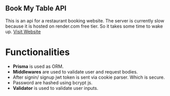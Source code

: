 ## Book My Table API

This is an api for a restaurant booking website. The server is currently slow because it is hosted on render.com free tier. So it takes some time to wake up.
[Visit Website](https://book-my-table-react.netlify.app)

# Functionalities

- **Prisma** is used as ORM.
- **Middlewares** are used to validate user and request bodies.
- After signin/ signup jwt token is sent via cookie parser. Which is secure.
- Password are hashed using bcrypt js.
- **Validator** is used to validate user inputs.
